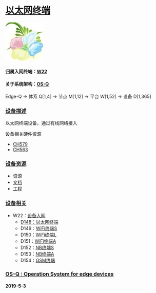 ﻿# [以太网终端](https://github.com/OS-Q/D148)
[![sites](OS-Q/OS-Q.png)](http://www.OS-Q.com)
#### 归属入网终端：[W22](https://github.com/OS-Q/W22)
#### 关于系统架构：[OS-Q](https://github.com/OS-Q/OS-Q)
Edge-Q -> 体系 Q[1,4] -> 节点 M[1,12] -> 平台 W[1,52] -> 设备 D[1,365]
### [设备描述](https://github.com/OS-Q/D148/wiki) 

以太网终端设备，通过有线网络接入

设备相关硬件资源

- [CH579](https://github.com/sochub/CH579)
- [CH563](https://github.com/sochub/CH563)

### [设备资源](https://github.com/OS-Q/D148) 

- [资源](src/)
- [文档](docs/)
- [工程](project/)

### [设备相关](https://github.com/OS-Q/D148) 

* W22：[设备入网](https://github.com/OS-Q/W22)
    * [D148：以太网终端](https://github.com/OS-Q/D148)
    * D149：[WiFi终端S](https://github.com/OS-Q/D149)
    * D150：[WiFi终端L](https://github.com/OS-Q/D150)
    * D151：[WiFi终端A](https://github.com/OS-Q/D151)
    * D152：[NB终端S](https://github.com/OS-Q/D152)
    * D153：[NB终端A](https://github.com/OS-Q/D153)
    * D154：[GSM终端](https://github.com/OS-Q/D154)


### [OS-Q : Operation System for edge devices](http://www.OS-Q.com/Edge/D148)
####  2019-5-3 